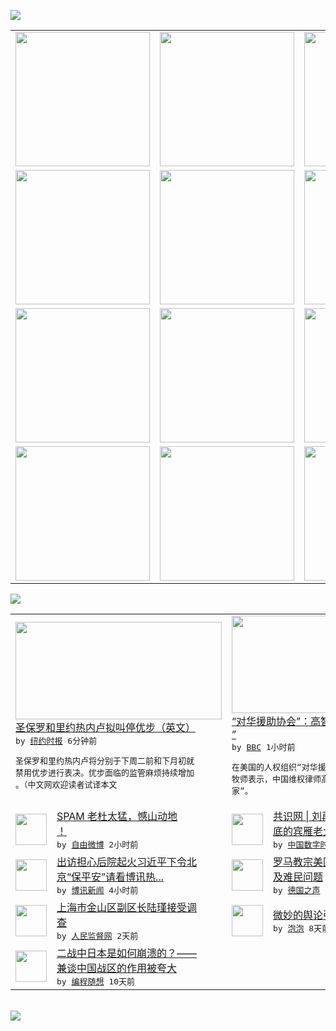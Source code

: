 

<a href="https://github.com/greatfire/z/raw/master/FreeBrowser.apk"><img src="https://raw.githubusercontent.com/greatfire/wiki/master/x/header.png" /></a><table><tr><td width="262" align="center" valign="center"><a href="https://github.com/greatfire/wiki/wiki/nyt" title="纽约时报中文网 国际纵览"><img src="https://raw.githubusercontent.com/greatfire/wiki/master/x/nyt_flag.png" width="215"/></a></td><td width="262" align="center" valign="center"><a href="https://github.com/greatfire/wiki/wiki/dw" title=""><img src="https://raw.githubusercontent.com/greatfire/wiki/master/x/dw_flag.png" width="215"/></a></td><td width="262" align="center" valign="center"><a href="https://github.com/greatfire/wiki/wiki/rmjd" title=""><img src="https://raw.githubusercontent.com/greatfire/wiki/master/x/rmjd_flag.png" width="215"/></a></td></tr><tr><td width="262" align="center" valign="center"><a href="https://github.com/paopaonetizen/website" title="泡泡 - 未经审查的互联网信息"><img src="https://raw.githubusercontent.com/greatfire/wiki/master/x/pp_flag.png" width="215"/></a></td><td width="262" align="center" valign="center"><a href="https://github.com/getlantern/mirror" title="以及自由微博和GreatFire.org官方中文论坛"><img src="https://raw.githubusercontent.com/greatfire/wiki/master/x/lantern_flag.png" width="215"/></a></td><td width="262" align="center" valign="center"><a href="https://github.com/cdtmirrors/m/" title=""><img src="https://raw.githubusercontent.com/greatfire/wiki/master/x/cdt_flag.png" width="215"/></a></td></tr><tr><td width="262" align="center" valign="center"><a href="https://github.com/program-think/blog" title="编程随想的博客"><img src="https://raw.githubusercontent.com/greatfire/wiki/master/x/pt_flag.png" width="215"/></a></td><td width="262" align="center" valign="center"><a href="https://github.com/greatfire/wiki/wiki/bbc" title=""><img src="https://raw.githubusercontent.com/greatfire/wiki/master/x/bbc_flag.png" width="215"/></a></td><td width="262" align="center" valign="center"><a href="https://github.com/freeweibo/s" title="自由微博 - 匿名和不受屏蔽的新浪微博搜索"><img src="https://raw.githubusercontent.com/greatfire/wiki/master/x/fw_flag.png" width="215"/></a></td></tr><tr><td width="262" align="center" valign="center"><a href="https://github.com/greatfire/wiki/wiki/google" title=""><img src="https://raw.githubusercontent.com/greatfire/wiki/master/x/google_flag.png" width="215"/></a></td><td width="262" align="center" valign="center"><a href="https://github.com/bxnews/boxun" title=""><img src="https://raw.githubusercontent.com/greatfire/wiki/master/x/bx_flag.png" width="215"/></a></td><td width="262" align="center" valign="center"><a href="https://github.com/greatfire/wiki/wiki/open-source" title="欢迎访问GreatFire.org开发者项目网站"><img src="https://raw.githubusercontent.com/greatfire/wiki/master/x/open-source_flag.png" width="215"/></a></td></tr></table><img src="https://raw.githubusercontent.com/greatfire/wiki/master/x/newsfeed text.png" /><table cols="4"><tr><td colspan="2" width="380"><a href="https://d3qlz4p8smvoli.cloudfront.net/technology/20150925/cc25uberbrazil/"><img src="https://raw.githubusercontent.com/greatfire/wiki/master/x/nyt_logo_b.png" width="330" height="156"/></a></br><a href="https://d3qlz4p8smvoli.cloudfront.net/technology/20150925/cc25uberbrazil/">圣保罗和里约热内卢拟叫停优步（英文）</a></br><kbd> by <a href="http://m.cn.nytimes.com/">纽约时报</a> 6分钟前 </kbd></br><pre>圣保罗和里约热内卢将分别于下周二前和下月初就<br/>禁用优步进行表决。优步面临的监管麻烦持续增加<br/>。（中文网欢迎读者试译本文</pre></td><td colspan="2" width="380"><a href="http://www.bbc.com/zhongwen/simp/china/2015/09/150925_china_gaozhisheng_bob-fu"><img src="http://a.files.bbci.co.uk/worldservice/live/assets/images/2015/09/25/150925030458_bob-fu_gaozhisheng_fb_144x81__nocredit.jpg" width="330" height="156"/></a></br><a href="http://www.bbc.com/zhongwen/simp/china/2015/09/150925_china_gaozhisheng_bob-fu">“对华援助协会”：高智晟目前“平安住在家<br/>”</a></br><kbd> by <a href="http://www.bbc.co.uk/zhongwen/simp">BBC</a> 1小时前 </kbd></br><pre>在美国的人权组织“对华援助协会”创始人傅希秋<br/>牧师表示，中国维权律师高智晟目前“仍平安住在<br/>家”。</pre></td></tr><tr><td><img src="http://ww2.sinaimg.cn/large/4a8ce83ajw1ewdg8i6vl1j20c810f7al.jpg" width="50" height="50"/></td><td width="280"><a href="https://freeweibo.com/weibo/3890908863226362">SPAM 老杜太猛，憾山动地<br/>！</a></br><kbd> by <a href="https://freeweibo.com/">自由微博</a> 2小时前 </kbd></td><td><img src="http://chinadigitaltimes.net/chinese/files/2015/09/lby.jpg" width="50" height="50"/></td><td width="280"><a href="http://feedproxy.google.com/~r/chinadigitaltimes/IyPt/~3/yl4fEBmvvuY/">共识网 | 刘再复：缅怀傻到<br/>底的宾雁老大哥</a></br><kbd> by <a href="http://chinadigitaltimes.net/chinese/">中国数字时代</a> 3小时前 </kbd></td></tr><tr><td><img src="https://raw.githubusercontent.com/greatfire/wiki/master/x/bx_logo.png" width="50" height="50"/></td><td width="280"><a href="http://www.boxun.com/news/gb/china/2015/09/201509251305.shtml">出访担心后院起火习近平下令北<br/>京“保平安”请看博讯热...</a></br><kbd> by <a href="http://www.boxun.com">博讯新闻</a> 4小时前 </kbd></td><td><img src="http://www.dw.com/image/0,,18739996_302,00.jpg" width="50" height="50"/></td><td width="280"><a href="http://dw.com/p/1GdGX?maca=chi-GK-text-greatfire-all-chinese-15625-xml-mrss">罗马教宗美国国会演讲 重点提<br/>及难民问题</a></br><kbd> by <a href="http://dw.de">德国之声</a> 9小时前 </kbd></td></tr><tr><td><img src="http://www.rmjdw.com/uploads/allimg/150922/161A01540-0.jpg" width="50" height="50"/></td><td width="280"><a href="http://www.rmjdw.com//yongguandangan/20150922/15199.html">上海市金山区副区长陆瑾接受调<br/>查  </a></br><kbd> by <a href="http://www.rmjdw.com/">人民监督网</a> 2天前 </kbd></td><td><img src="https://raw.githubusercontent.com/greatfire/wiki/master/x/pp_logo.png" width="50" height="50"/></td><td width="280"><a href="https://pao-pao.net/article/626">微妙的舆论引导</a></br><kbd> by <a href="https://pao-pao.net">泡泡</a> 8天前 </kbd></td></tr><tr><td><img src="http://lh3.googleusercontent.com/xYHU6pa5mCpCHx3w7xWfjH-PC8WvxkeJmiUDw_-bRxR8MPsHdCDWB9XqGlxj-GuN5VXZTTRJYMWmZCnTpusO8CeRKpwntqwTEysXo-Dv1nP82tZP7zKkho3wgwrrEkeWtwTxOcjEUA" width="50" height="50"/></td><td width="280"><a href="http://feedproxy.google.com/~r/programthink/~3/0DBRrCw25fo/Why-did-Japan-Surrender-in-WW2.html">二战中日本是如何崩溃的？——<br/>兼谈中国战区的作用被夸大</a></br><kbd> by <a href="http://program-think.blogspot.com">编程随想</a> 10天前 </kbd></td></table></br><a href="https://github.com/greatfire/z/raw/master/FreeBrowser.apk"><img src="https://raw.githubusercontent.com/greatfire/wiki/master/x/download app.png" /></a>